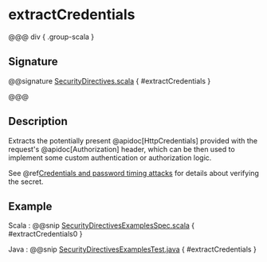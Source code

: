 # extractCredentials

@@@ div { .group-scala }

## Signature

@@signature [SecurityDirectives.scala](/http/src/main/scala/akka/http/scaladsl/server/directives/SecurityDirectives.scala) { #extractCredentials }

@@@

## Description

Extracts the potentially present @apidoc[HttpCredentials] provided with the request's @apidoc[Authorization] header,
which can be then used to implement some custom authentication or authorization logic.

See @ref[Credentials and password timing attacks](index.md#credentials-and-timing-attacks) for details about verifying the secret.

## Example

Scala
:  @@snip [SecurityDirectivesExamplesSpec.scala](/docs/src/test/scala/docs/http/scaladsl/server/directives/SecurityDirectivesExamplesSpec.scala) { #extractCredentials0 }

Java
:  @@snip [SecurityDirectivesExamplesTest.java](/docs/src/test/java/docs/http/javadsl/server/directives/SecurityDirectivesExamplesTest.java) { #extractCredentials }

